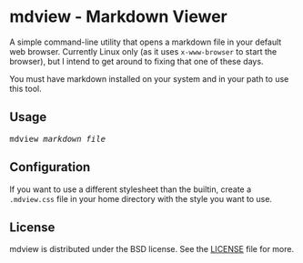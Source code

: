 mdview - Markdown Viewer
========================

A simple command-line utility that opens a markdown file in your default web browser. Currently Linux only (as it uses <code>x-www-browser</code> to start the browser), but I intend to get around to fixing that one of these days.

You must have markdown installed on your system and in your path to use this tool.

Usage
-----

<pre>
mdview <i>markdown_file</i>
</pre>

Configuration
-------------

If you want to use a different stylesheet than the builtin, create a <code>.mdview.css</code> file in your home directory with the style you want to use.

License
-------

mdview is distributed under the BSD license. See the [LICENSE](https://github.com/rchowe/mdview/blob/master/LICENSE) file for more.
